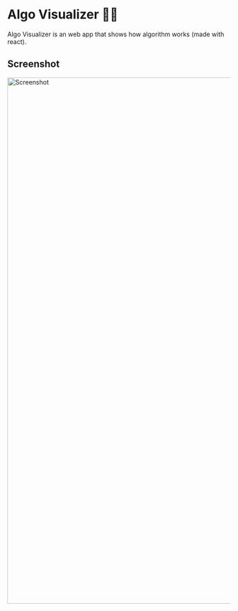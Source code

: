 # Algo Visualizer 👩‍🦰

Algo Visualizer is an web app that shows how algorithm works (made with react).

## Screenshot
<img width="1185" alt="Screenshot" src="https://user-images.githubusercontent.com/68656122/176141895-04211591-67c7-4064-81d0-8e6e1eb9c93d.png">
